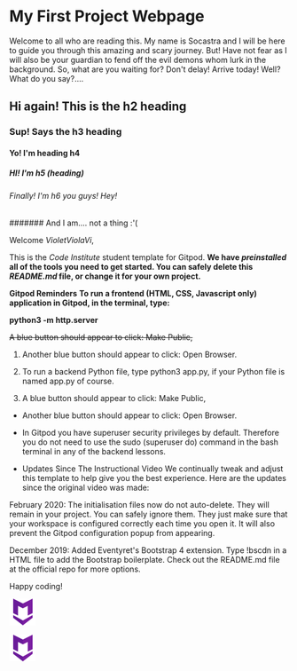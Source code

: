 # My First Project Webpage
Welcome to all who are reading this. My name is Socastra and I will be here to guide you through this amazing and scary journey. But! Have not fear as I will also be your guardian to fend off the evil demons whom lurk in the background. So, what are you waiting for? Don't delay! Arrive today! Well? What do you say?....
## Hi again! This is the h2 heading
### Sup! Says the h3 heading
#### Yo! I'm heading h4
##### HI! I'm h5 (heading)
###### Finally! I'm h6 you guys! Hey!
####### And I am.... not a thing :'(

Welcome *VioletViolaVi*,

This is the _Code Institute_ student template for Gitpod. **We have ___preinstalled___ all of the tools you need to get started. You can safely delete this ___README.md___ file, or change it for your own project.**

__Gitpod Reminders__
__To run a frontend (HTML, CSS, Javascript only) application in Gitpod, in the terminal, type:__

**python3 -m http.server**

~~A blue button should appear to click: Make Public,~~

1. Another blue button should appear to click: Open Browser.

2. To run a backend Python file, type python3 app.py, if your Python file is named app.py of course.

3. A blue button should appear to click: Make Public,

* Another blue button should appear to click: Open Browser.

* In Gitpod you have superuser security privileges by default. Therefore you do not need to use the sudo (superuser do) command in the bash terminal in any of the backend lessons.

* Updates Since The Instructional Video
We continually tweak and adjust this template to help give you the best experience. Here are the updates since the original video was made:

February 2020: The initialisation files now do not auto-delete. They will remain in your project. You can safely ignore them. They just make sure that your workspace is configured correctly each time you open it. It will also prevent the Gitpod configuration popup from appearing.

December 2019: Added Eventyret's Bootstrap 4 extension. Type !bscdn in a HTML file to add the Bootstrap boilerplate. Check out the README.md file at the official repo for more options.

Happy coding!
 
![alt text](https://github.com/adam-p/markdown-here/raw/master/src/common/images/icon48.png "Logo Title Text 1")

![alt text](https://github.com/adam-p/markdown-here/raw/master/src/common/images/icon48.png "Logo Title Text 2")
